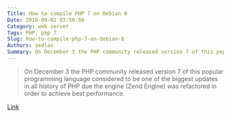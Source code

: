 ```yaml
---
Title: How to compile PHP 7 on Debian 8
Date: 2016-09-02 03:58:50
Category: web server
Tags: PHP, php 7
Slug: how-to-compile-php-7-on-debian-8
Authors: sedlav
Summary: On December 3 the PHP community released version 7 of this popular programming language considered to be one of the biggest updates in all history o
---
```


> On December 3 the PHP community released version 7 of this popular programming language considered to be one of the biggest updates in all history of PHP due the engine (Zend Engine) was refactored in order to achieve best performance.

[Link](http://www.librebyte.net/en/gnulinux/compile-php-7-on-debian-8/)
